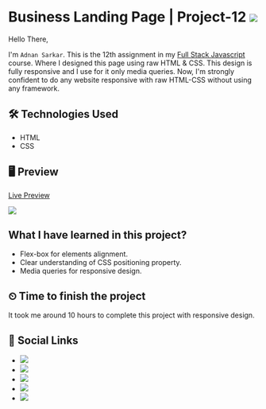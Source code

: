# Business Landing Page | Project-12 ![](https://img.shields.io/badge/Technologies-HTML--CSS-orange)

Hello There,

I'm `Adnan Sarkar`. This is the 12th assignment in my [Full Stack Javascript](https://ineuron.ai/course/Full-Stack-Javascript-Web-Developer) course. Where I designed this page using raw HTML & CSS. This design is fully responsive and I use for it only media queries. Now, I'm strongly confident to do any website responsive with raw HTML-CSS without using any framework.

## 🛠 Technologies Used
- HTML
- CSS

## 🖥 Preview
[Live Preview](https://business-landingpage-project-12-by-adnan-sarkar.netlify.app/)

![](Business%20Landing%20Page.png)

##  What I have learned in this project?
- Flex-box for elements alignment.
- Clear understanding of CSS positioning property.
- Media queries for responsive design.

## ⏲ Time to finish the project
It took me around 10 hours to complete this project with responsive design.

## 📢 Social Links
- [![](https://img.shields.io/badge/Twitter-1DA1F2?style=for-the-badge&logo=twitter&logoColor=white)](https://twitter.com/AdnanSarkar14)
- [![](https://img.shields.io/badge/LinkedIn-0077B5?style=for-the-badge&logo=linkedin&logoColor=white)](https://www.linkedin.com/in/adnan-sarkar-8b54341a0/)
- [![](https://img.shields.io/badge/Facebook-1877F2?style=for-the-badge&logo=facebook&logoColor=white)](https://www.facebook.com/adnansarkaraduvai/)
- [![](https://img.shields.io/badge/Hashnode-2962FF?style=for-the-badge&logo=hashnode&logoColor=white)](https://adnansarkar.hashnode.dev/)
- [![](	https://img.shields.io/badge/Instagram-E4405F?style=for-the-badge&logo=instagram&logoColor=white)](https://www.instagram.com/_a_d_u_v_a_i_/)
